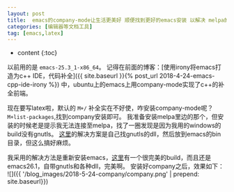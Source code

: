 ```yaml
---
layout: post
title:  emacs的company-mode让生活更美好 顺便找到更好的emacs安装 以解决 melpa的证书问题
categories: [编辑器等文档工具]
tag: [emacs,latex]
---
```


* content
{:toc}

以前用的是 `emacs-25.3_1-x86_64`。
记得在前面的博客：[使用irony将emacs打造为c++ IDE，代码补全]({{ site.baseurl }}{% post_url 2018-4-24-emacs-cpp-ide-irony %})
中，ubuntu上的emacs上用company-mode实现了c++的补全前端。

现在要写latex啦，默认的 `M+/` 补全实在不好使，咋安装company-mode呢？
`M+list-packages`,找到company安装即可。
我准备安装melpa里边的那个，但安装的时候老是提示我无法连接至melpa，找了一圈发现是因为我用的windows的build没有gnutls。
[这里](https://emacs.stackexchange.com/questions/27202/how-do-i-install-gnutls-for-emacs-25-1-on-windows)的解决方案是自己找gnutls的dll，然后放到emacs的bin目录，但这么搞好麻烦。

我采用的解决方法是重新安装emacs，[这里](https://github.com/m-parashar/emax64)有一个很完美的build，而且还是emacs26.1，自带gnutls和各种dll，完美啊。
安装好company之后，效果如下：
![]({{ '/blog_images/2018-5-24-company/company.png' | prepend: site.baseurl}})


